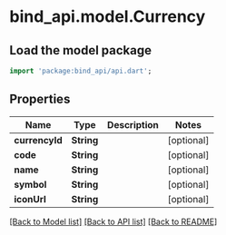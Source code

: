 # bind_api.model.Currency

## Load the model package
```dart
import 'package:bind_api/api.dart';
```

## Properties
Name | Type | Description | Notes
------------ | ------------- | ------------- | -------------
**currencyId** | **String** |  | [optional] 
**code** | **String** |  | [optional] 
**name** | **String** |  | [optional] 
**symbol** | **String** |  | [optional] 
**iconUrl** | **String** |  | [optional] 

[[Back to Model list]](../README.md#documentation-for-models) [[Back to API list]](../README.md#documentation-for-api-endpoints) [[Back to README]](../README.md)



